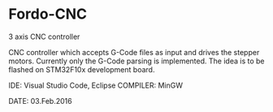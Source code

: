 # Fordo-CNC
3 axis CNC controller

CNC controller which accepts G-Code files as input and drives the stepper motors. 
Currently only the G-Code parsing is implemented.
The idea is to be flashed on STM32F10x development board.


IDE: Visual Studio Code, Eclipse
COMPILER: MinGW

DATE: 03.Feb.2016

